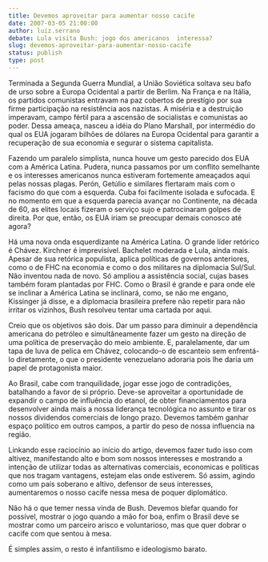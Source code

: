 ```yaml
---
title: Devemos aproveitar para aumentar nosso cacife
date: 2007-03-05 21:00:00
author: luiz.serrano
debate: Lula visita Bush: jogo dos americanos  interessa?
slug: devemos-aproveitar-para-aumentar-nosso-cacife
status: publish 
type: post
---
```


Terminada a Segunda Guerra Mundial, a União Soviética soltava seu bafo de urso sobre a Europa Ocidental a partir de Berlim. Na França e na Itália, os partidos comunistas entravam na paz cobertos de prestígio por sua firme participação na resistência aos nazistas. A miséria e a destruição imperavam, campo fértil para a ascensão de socialistas e comunistas ao poder. Dessa ameaça, nasceu a idéia do Plano Marshall, por intermédio do qual os EUA jogaram bilhões de dólares na Europa Ocidental para garantir a recuperação de sua economia e segurar o sistema capitalista.  

Fazendo um paralelo simplista, nunca houve um gesto parecido dos EUA com a América Latina. Pudera, nunca passamos por um conflito semelhante e os interesses americanos nunca estiveram fortemente ameaçados aqui pelas nossas plagas. Perón, Getúlio e similares flertaram mais com o facismo do que com a esquerda. Cuba foi facilmente isolada e sufocada. E no momento em que a esquerda parecia avançar no Continente, na década de 60, as elites locais fizeram o serviço sujo e patrocinaram golpes de direita. Por que, então, os EUA iriam se preocupar demais conosco até agora?  

Há uma nova onda esquerdizante na América Latina. O grande líder retórico é Chávez. Kirchner é imprevisível. Bachelet moderada e Lula, ainda mais. Apesar de sua retórica populista, aplica políticas de governos anteriores, como o de FHC na economia e como o dos militares na diplomacia Sul/Sul. Não inventou nada de novo. Só ampliou a assistência social, cujas bases também foram plantadas por FHC. Como o Brasil é grande e para onde ele se inclinar a América Latina se inclinará, como, se não me engano, Kissinger já disse, e a diplomacia brasileira prefere não repetir para não irritar os vizinhos, Bush resolveu tentar uma cartada por aqui.  

Creio que os objetivos são dois. Dar um passo para diminuir a dependência americana do petróleo e simultâneamente fazer um gesto na direção de uma política de preservação do meio ambiente. E, paralelamente, dar um tapa de luva de pelica em Chávez, colocando-o de escanteio sem enfrentá-lo diretamente, o que o presidente venezuelano adoraria pois lhe daria um papel de protagonista maior.  

Ao Brasil, cabe com tranquilidade, jogar esse jogo de contradições, batalhando a favor de si próprio. Deve-se aproveitar a oportunidade de expandir o campo de influência do etanol, de obter financiamentos para desenvolver ainda mais a nossa liderança tecnológica no assunto e tirar os nossos dividendos comerciais de longo prazo. Devemos também ganhar espaço político em outros campos, a partir do peso de nossa influencia na região.  

Linkando esse raciocínio ao início do artigo, devemos fazer tudo isso com altivez, manifestando alto e bom som nossos interesses e mostrando a intenção de utilizar todas as alternativas comerciais, economicas e políticas que nos tragam vantagens, estejam elas onde estiverem. Só assim, agindo como um país soberano e altivo, defensor de seus interesses, aumentaremos o nosso cacife nessa mesa de poquer diplomático.  

Não há o que temer nessa vinda de Bush. Devemos blefar quando for possível, mostrar o jogo quando a mão for boa, enfim o Brasil deve se mostrar como um parceiro arisco e voluntarioso, mas que quer dobrar o cacife com que sentou à mesa.  

É simples assim, o resto é infantilismo e ideologismo barato.  

